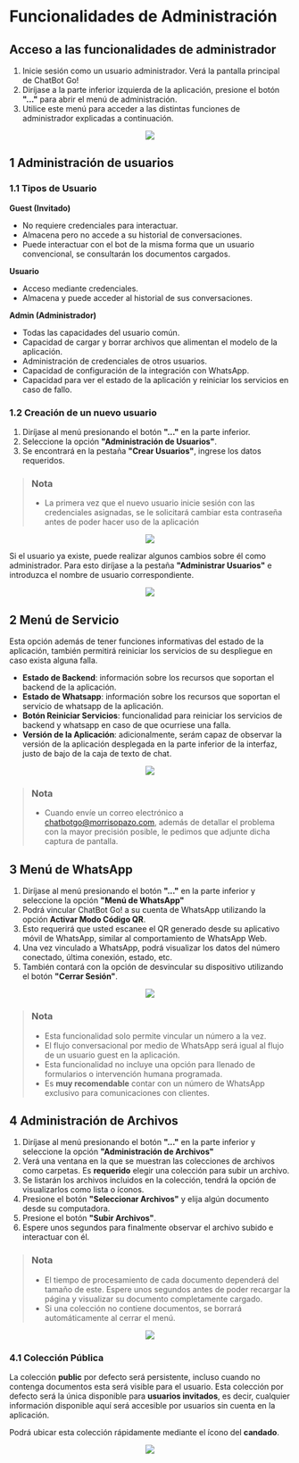 # Funcionalidades de Administración
## Acceso a las funcionalidades de administrador
1. Inicie sesión como un usuario administrador. Verá la pantalla principal de ChatBot Go!
2. Diríjase a la parte inferior izquierda de la aplicación, presione el botón **"..."** para abrir el menú de administración.
3. Utilice este menú para acceder a las distintas funciones de administrador explicadas a continuación.
<p align="center">
  <img src="https://github.com/morrisopazo/chatbot-go-docs/blob/main/assets/go_menu_ESP.png" />
</p>

## 1 Administración de usuarios
### 1.1 Tipos de Usuario
**Guest (Invitado)**
- No requiere credenciales para interactuar.
- Almacena pero no accede a su historial de conversaciones.
- Puede interactuar con el bot de la misma forma que un usuario convencional, se consultarán los documentos cargados.

**Usuario**
- Acceso mediante credenciales.
- Almacena y puede acceder al historial de sus conversaciones.

**Admin (Administrador)**
- Todas las capacidades del usuario común.
- Capacidad de cargar y borrar archivos que alimentan el modelo de la aplicación.
- Administración de credenciales de otros usuarios.
- Capacidad de configuración de la integración con WhatsApp.
- Capacidad para ver el estado de la aplicación y reiniciar los servicios en caso de fallo.

### 1.2 Creación de un nuevo usuario
1. Diríjase al menú presionando el botón **"..."** en la parte inferior.
2. Seleccione la opción **"Administración de Usuarios"**.
3. Se encontrará en la pestaña **"Crear Usuarios"**, ingrese los datos requeridos.

> ### Nota
> - La primera vez que el nuevo usuario inicie sesión con las credenciales asignadas, se le solicitará cambiar esta contraseña antes de poder hacer uso de la aplicación

<p align="center">
  <img src="https://github.com/morrisopazo/chatbot-go-docs/blob/main/assets/go_usermenu_ESP.png" />
</p>

Si el usuario ya existe, puede realizar algunos cambios sobre él como administrador. Para esto diríjase a la pestaña **"Administrar Usuarios"** e introduzca el nombre de usuario correspondiente.

<p align="center">
  <img src="https://github.com/morrisopazo/chatbot-go-docs/blob/main/assets/go_usermenu_admin_ESP.png" />
</p>

## 2 Menú de Servicio
Esta opción además de tener funciones informativas del estado de la aplicación, también permitirá reiniciar los servicios de su despliegue en caso exista alguna falla.
- **Estado de Backend**: información sobre los recursos que soportan el backend de la aplicación.
- **Estado de Whatsapp**: información sobre los recursos que soportan el servicio de whatsapp de la aplicación.
- **Botón Reiniciar Servicios**: funcionalidad para reiniciar los servicios de backend y whatsapp en caso de que ocurriese una falla.
- **Versión de la Aplicación**: adicionalmente, serám capaz de observar la versión de la aplicación desplegada en la parte inferior de la interfaz, justo de bajo de la caja de texto de chat.

<p align="center">
  <img src="https://github.com/morrisopazo/chatbot-go-docs/blob/main/assets/go_status_menu_ESP.png" />
</p>

> ### Nota
> - Cuando envíe un correo electrónico a chatbotgo@morrisopazo.com, además de detallar el problema con la mayor precisión posible, le pedimos que adjunte dicha captura de pantalla.

## 3 Menú de WhatsApp
1. Diríjase al menú presionando el botón **"..."** en la parte inferior y seleccione la opción **"Menú de WhatsApp"**
2. Podrá vincular ChatBot Go! a su cuenta de WhatsApp utilizando la opción **Activar Modo Código QR**.
3. Esto requerirá que usted escanee el QR generado desde su aplicativo móvil de WhatsApp, similar al comportamiento de WhatsApp Web.
4. Una vez vinculado a WhatsApp, podrá visualizar los datos del número conectado, última conexión, estado, etc.
5. También contará con la opción de desvincular su dispositivo utilizando el botón **"Cerrar Sesión"**.

<p align="center">
  <img src="https://github.com/morrisopazo/chatbot-go-docs/blob/main/assets/go_wsp_menu_ESP.png" />
</p>

> ### Nota
> - Esta funcionalidad solo permite vincular un número a la vez.
> - El flujo conversacional por medio de WhatsApp será igual al flujo de un usuario guest en la aplicación.
> - Esta funcionalidad no incluye una opción para llenado de formularios o intervención humana programada.
> - Es **muy recomendable** contar con un número de WhatsApp exclusivo para comunicaciones con clientes.

## 4 Administración de Archivos
1. Diríjase al menú presionando el botón **"..."** en la parte inferior y seleccione la opción **"Administración de Archivos"**
2. Verá una ventana en la que se muestran las colecciones de archivos como carpetas. Es **requerido** elegir una colección para subir un archivo.
3. Se listarán los archivos incluidos en la colección, tendrá la opción de visualizarlos como lista o íconos.
4. Presione el botón **"Seleccionar Archivos"** y elija algún documento desde su computadora.
5. Presione el botón **"Subir Archivos"**.
6. Espere unos segundos para finalmente observar el archivo subido e interactuar con él.

> ### Nota
> - El tiempo de procesamiento de cada documento dependerá del tamaño de este. Espere unos segundos antes de poder recargar la página y visualizar su documento completamente cargado.
> - Si una colección no contiene documentos, se borrará automáticamente al cerrar el menú.

<p align="center">
  <img src="https://github.com/morrisopazo/chatbot-go-docs/blob/main/assets/go_documents_menu1_ESP.png" />
</p>

### 4.1 Colección Pública
La colección **public** por defecto será persistente, incluso cuando no contenga documentos esta será visible para el usuario. Esta colección por defecto será la única disponible para **usuarios invitados**, es decir, cualquier información disponible aquí será accesible por usuarios sin cuenta en la aplicación.

Podrá ubicar esta colección rápidamente mediante el ícono del **candado**.

<p align="center">
  <img src="https://github.com/morrisopazo/chatbot-go-docs/blob/main/assets/go_documents_menu2_ESP.png" />
</p>